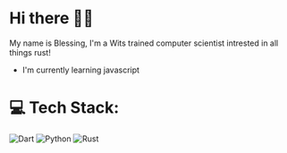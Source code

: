 # Hi there 👋🏾
My name is Blessing, I'm a Wits trained computer scientist intrested in all things rust!

- I'm currently learning javascript



# 💻 Tech Stack:
 ![Dart](https://img.shields.io/badge/dart-%230175C2.svg?style=flat&logo=dart&logoColor=white)  ![Python](https://img.shields.io/badge/python-3670A0?style=flat&logo=python&logoColor=ffdd54) ![Rust](https://img.shields.io/badge/rust-%23000000.svg?style=flat&logo=rust&logoColor=white) 

